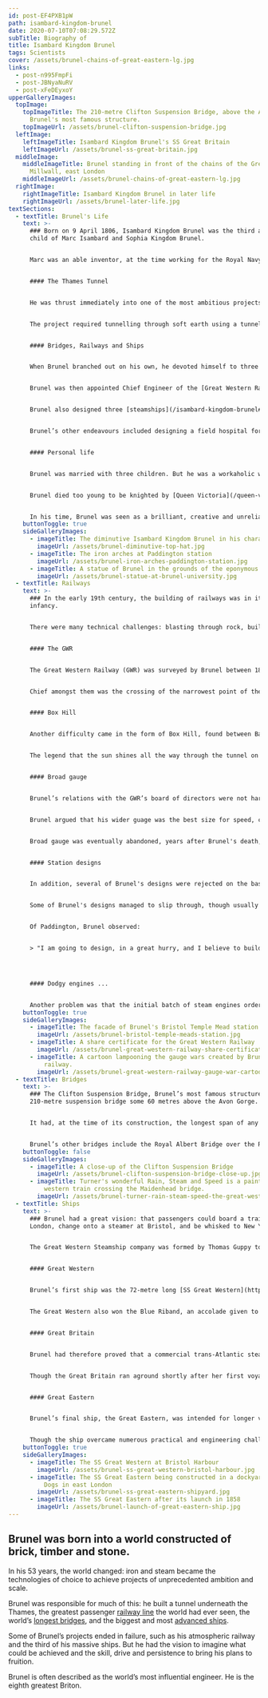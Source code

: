```yaml
---
id: post-EF4PXB1pW
path: isambard-kingdom-brunel
date: 2020-07-10T07:08:29.572Z
subTitle: Biography of
title: Isambard Kingdom Brunel
tags: Scientists
cover: /assets/brunel-chains-of-great-eastern-lg.jpg
links:
  - post-n995FmpFi
  - post-JBNyaNuRV
  - post-xFeDEyxoY
upperGalleryImages:
  topImage:
    topImageTitle: The 210-metre Clifton Suspension Bridge, above the Avon Gorge, is
      Brunel's most famous structure.
    topImageUrl: /assets/brunel-clifton-suspension-bridge.jpg
  leftImage:
    leftImageTitle: Isambard Kingdom Brunel's SS Great Britain
    leftImageUrl: /assets/brunel-ss-great-britain.jpg
  middleImage:
    middleImageTitle: Brunel standing in front of the chains of the Great Eastern in
      Millwall, east London
    middleImageUrl: /assets/brunel-chains-of-great-eastern-lg.jpg
  rightImage:
    rightImageTitle: Isambard Kingdom Brunel in later life
    rightImageUrl: /assets/brunel-later-life.jpg
textSections:
  - textTitle: Brunel's Life
    text: >-
      ### Born on 9 April 1806, Isambard Kingdom Brunel was the third and final
      child of Marc Isambard and Sophia Kingdom Brunel.


      Marc was an able inventor, at the time working for the Royal Navy. Brunel started his career as an apprentice to a watchmaker in France, his parents having been sent to debtors’ prison, before returning to London to work in his father’s engineering office at the age of 16.


      #### The Thames Tunnel


      He was thrust immediately into one of the most ambitious projects of the age: building the Thames Tunnel between Wapping and Rotherhithe.


      The project required tunnelling through soft earth using a tunnelling shield designed by Brunel’s father. But many workers still lost their lives, with Brunel involved in a serious accident in January 1828. Construction was not finally completed in 1848.


      #### Bridges, Railways and Ships


      When Brunel branched out on his own, he devoted himself to three main things: bridges, railways and ships. His most famous [bridge](/isambard-kingdom-brunel#3) is the Clifton Suspension Bridge over the River Avon, at the time the world’s longest suspension bridge; Brunel won the design competition for this bridge in 1831.


      Brunel was then appointed Chief Engineer of the [Great Western Railway](/isambard-kingdom-brunel#2) and many smaller railway companies up and down the land. The Great Western is world-famous for its architecture, in particular the Paddington and Bristol Temple Meads stations, the Hanwell and Chippenham viaducts, the Maidenhead Bridge and Box Tunnel.


      Brunel also designed three [steamships](/isambard-kingdom-brunel#4), each bigger than the last: the Great Western (which steamed to America in 12 ½ days); the Great Britain (the first iron ship with screw propellers); and the Great Eastern (the largest ship of its time, but which proved impractical and was eventually scrapped).


      Brunel’s other endeavours included designing a field hospital for use in the Crimean war, designing dockyards, and the design of a novel but commercially unsuccessful atmospheric railway.


      #### Personal life


      Brunel was married with three children. But he was a workaholic whose health failed as a result of stress. He suffered a stroke after the launch of the Great Eastern in September 1859 and died a week later at the age of 53.


      Brunel died too young to be knighted by [Queen Victoria](/queen-victoria-biography), something his father achieved in 1841 for work on the Thames Tunnel.


      In his time, Brunel was seen as a brilliant, creative and unreliable engineer who was not the equal of Robert Stevenson (who is most famous for the Rocket locomotive and his work on the Stockton and Darlington Railway). Posterity has judged Brunel more kindly, with a university even being named after him.
    buttonToggle: true
    sideGalleryImages:
      - imageTitle: The diminutive Isambard Kingdom Brunel in his characteristic top hat.
        imageUrl: /assets/brunel-diminutive-top-hat.jpg
      - imageTitle: The iron arches at Paddington station
        imageUrl: /assets/brunel-iron-arches-paddington-station.jpg
      - imageTitle: A statue of Brunel in the grounds of the eponymous university
        imageUrl: /assets/brunel-statue-at-brunel-university.jpg
  - textTitle: Railways
    text: >-
      ### In the early 19th century, the building of railways was in its
      infancy.


      There were many technical challenges: blasting through rock, building lengthy bridges and optimising track design to name but a few. Brunel met all of these challenges but also wanted his designs to be stylish. After all, train travel was *the* new mode of transport.


      #### The GWR


      The Great Western Railway (GWR) was surveyed by Brunel between 1833 and 1834, with the Act of Parliament authorising its construction passed in 1835. The 118-mile long route from London to Bristol, via Reading and Bath, posed a number of challenges.


      Chief amongst them was the crossing of the narrowest point of the River Tamar at Saltash, a span of 1,100 feet, which had to be achieved whilst allowing enough height for ships to pass underneath. Brunel’s solution was to design what became the [Royal Albert](https://en.wikipedia.org/wiki/Royal_Albert_Bridge) railway bridge.


      #### Box Hill


      Another difficulty came in the form of Box Hill, found between Bath and Chippenham, which Brunel overcame by designing the 2-mile long Box Tunnel, the construction of which consumed one tonne of explosives per week and required the excavation of about 200,000 cubic metres of soil.


      The legend that the sun shines all the way through the tunnel on Brunel's birthday each year is, unfortunately, untrue!


      #### Broad gauge


      Brunel’s relations with the GWR’s board of directors were not harmonious. He insisted on using broad-gauge track, that is a track that was 7 ft 1/4 inch wide, as opposed to the standard 4 ft 8 1/2 inches.


      Brunel argued that his wider guage was the best size for speed, comfort and transporting goods. But the idea meant that new locomotives and carriages for the GWR had to be designed.


      Broad gauge was eventually abandoned, years after Brunel's death, at great expense.


      #### Station designs


      In addition, several of Brunel's designs were rejected on the basis that they were overly ornate and therefore costly. The GWR was, after all, a private company and the investors that Brunel charmed into parting with their money wanted to see a return.


      Some of Brunel's designs managed to slip through, though usually only in modified form. The grandest remaining terminus is London’s Paddington station, the roof of which is supported by three huge wrought-iron arches spanning 68, 102 and 70 feet respectively (a fourth span was added in 1915).


      Of Paddington, Brunel observed:


      > "I am going to design, in a great hurry, and I believe to build a station after my own fancy; that is, with engineering roofs, etc. etc. It is at Paddington ...."




      #### Dodgy engines ...


      Another problem was that the initial batch of steam engines ordered by Brunel, and modified to his design, weren't fit for purpose. Brunel, realising that he was not a great mechanical engineer, called in the 20-year old [Daniel Gooch](https://en.wikipedia.org/wiki/Daniel_Gooch). Gooch, who had previously worked for Robert Stephenson, got the engines working and thereafter set about revolutionising engine design. He later became a politician and Baronet.
    buttonToggle: true
    sideGalleryImages:
      - imageTitle: The facade of Brunel's Bristol Temple Mead station.
        imageUrl: /assets/brunel-bristol-temple-meads-station.jpg
      - imageTitle: A share certificate for the Great Western Railway
        imageUrl: /assets/brunel-great-western-railway-share-certificate.jpg
      - imageTitle: A cartoon lampooning the gauge wars created by Brunel's wide-gauge
          railway.
        imageUrl: /assets/brunel-great-western-railway-gauge-war-cartoon.jpg
  - textTitle: Bridges
    text: >-
      ### The Clifton Suspension Bridge, Brunel’s most famous structure, is a
      210-metre suspension bridge some 60 metres above the Avon Gorge.


      It had, at the time of its construction, the longest span of any bridge in the world. The bridge is still standing and is used by over 4 million vehicles annually.


      Brunel’s other bridges include the Royal Albert Bridge over the River Tamar (described above), the [Windsor Railway](https://en.wikipedia.org/wiki/Windsor_Railway_Bridge) Bridge (the oldest wrought-iron bridge still in service today, of bow and string design and spanning 62 metres), the [Maidenhead Railway](https://en.wikipedia.org/wiki/Maidenhead_Railway_Bridge) Bridge (which spanned the Thames and was the widest brick arch bridge ever built) and the Hungerford Bridge near Charing Cross station.
    buttonToggle: false
    sideGalleryImages:
      - imageTitle: A close-up of the Clifton Suspension Bridge
        imageUrl: /assets/brunel-clifton-suspension-bridge-close-up.jpg
      - imageTitle: Turner's wonderful Rain, Steam and Speed is a painting of a great
          western train crossing the Maidenhead bridge.
        imageUrl: /assets/brunel-turner-rain-steam-speed-the-great-western-railway.jpg
  - textTitle: Ships
    text: >-
      ### Brunel had a great vision: that passengers could board a train in
      London, change onto a steamer at Bristol, and be whisked to New York.


      The Great Western Steamship company was formed by Thomas Guppy to turn this into reality.


      #### Great Western


      Brunel’s first ship was the 72-metre long [SS Great Western](https://en.wikipedia.org/wiki/SS_Great_Western), at the time the longest ship in the world. Brunel’s calculations suggested that a larger vessel would be able to carry enough fuel to power steam engines for the entirety of an Atlantic crossing. He was proved correct, with the Great Western arriving in New York on her maiden voyage in April 1838.


      The Great Western also won the Blue Riband, an accolade given to the fastest passenger liner crossing the Atlantic (its average speed was 8.66 knots or 16.04 km/h). In total it made 64 crossings.


      #### Great Britain


      Brunel had therefore proved that a commercial trans-Atlantic steamship service was a viable proposition. His next ship, the Great Britain, used a propeller instead of paddle wheels for increased efficiency. It is generally considered the first modern ship, being built of metal, engine-powered and driven by propeller.


      Though the Great Britain ran aground shortly after her first voyage, she was later used in voyages to Australia, and is [fully preserved](https://www.ssgreatbritain.org/) in Bristol.


      #### Great Eastern


      Brunel’s final ship, the Great Eastern, was intended for longer voyages to India and Australia. Over 200 metres long, she was powered by propeller and paddle wheel and fitted with luxurious apartments capable of accommodating up to 4,000 in style.


      Though the ship overcame numerous practical and engineering challenges, she was not a commercial success (laying transatlantic telegraph cable rather than carrying passengers, and eventually scrapped).
    buttonToggle: true
    sideGalleryImages:
      - imageTitle: The SS Great Western at Bristol Harbour
        imageUrl: /assets/brunel-ss-great-western-bristol-harbour.jpg
      - imageTitle: The SS Great Eastern being constructed in a dockyard on the Isle of
          Dogs in east London
        imageUrl: /assets/brunel-ss-great-eastern-shipyard.jpg
      - imageTitle: The SS Great Eastern after its launch in 1858
        imageUrl: /assets/brunel-launch-of-great-eastern-ship.jpg
---
```

## Brunel was born into a world constructed of brick, timber and stone.

In his 53 years, the world changed: iron and steam became the technologies of choice to achieve projects of unprecedented ambition and scale.

Brunel was responsible for much of this: he built a tunnel underneath the Thames, the greatest passenger [railway line](/isambard-kingdom-brunel#2) the world had ever seen, the world’s [longest bridges](/isambard-kingdom-brunel#3), and the biggest and most [advanced ships](/isambard-kingdom-brunel#4).

Some of Brunel’s projects ended in failure, such as his atmospheric railway and the third of his massive ships. But he had the vision to imagine what could be achieved and the skill, drive and persistence to bring his plans to fruition.

Brunel is often described as the world’s most influential engineer. He is the eighth greatest Briton.
